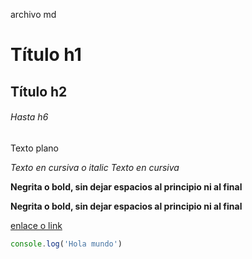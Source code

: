 archivo md
# Título h1
## Título h2
###### Hasta h6

Texto plano

*Texto en cursiva o italic* 
_Texto en cursiva_

**Negrita o bold, sin dejar espacios al principio ni al final**
  
__Negrita o bold, sin dejar espacios al principio ni al final__

[enlace o link](http://github.com)

```javascript
console.log('Hola mundo')
```


